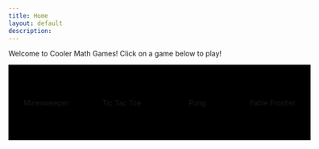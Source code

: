 ```yaml
---
title: Home
layout: default
description: 
---
```

<style>
.home-container { 
    width: 600px; 
    height: 300px;
    right: 0px;

    display: grid;
    grid-template-columns: repeat(4, 1fr); 
    grid-template-rows: repeat(4, 1fr);
    gap: 0px 0px;
}

.home-gamebutton {
    width: 150px;
    height: 150px;
    border-radius: 0px;
    background-color: #000000;
    border: 0px solid black;
    font-size: 1.5fem;

    display: flex;
    justify-content: center;
    align-items: center;

    grid-column: span 1;
    grid-row: span 1;

    transition: all 0s; 
}

.home-gamebutton:hover {
    background-color: #373737;
}
</style>

Welcome to Cooler Math Games! Click on a game below to play!
<div class="home-container">
    <div class="home-gamebutton" id="minesweeper" onclick="window.location='minesweeper'"> Minesweeper</div>
    <div class="home-gamebutton" id="tictactoe" onclick="window.location='tictactoe'"> Tic Tac Toe</div>
    <div class="home-gamebutton" id="pong" onclick="window.location='pong'">Pong</div>
    <div class="home-gamebutton" id="fablefrontier" onclick="window.location='fablefrontier'">Fable Frontier</div>